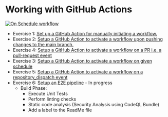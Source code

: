 # Working with GitHub Actions

[![On Schedule workflow](https://github.com/SoftwareTestingTrends/github-actions-practice/actions/workflows/on-schedule.yml/badge.svg)](https://github.com/SoftwareTestingTrends/github-actions-practice/actions/workflows/on-schedule.yml)

* Exercise 1: [Set up a GitHub Action for manually initiating a workflow.](practice-exercise-1.md)
* Exercise 2: [Setup a GitHub Action to activate a workflow upon pushing changes to the main branch.](practice-exercise-2.md)
* Exercise 4: [Setup a GitHub Action to activate a workflow on a PR i.e. a pull-request event](practice-exercise-3.md)
* Exercise 3: [Setup a GitHub Action to activate a workflow on given schedule](practice-exercise-4.md)
* Exercise 5: [Setup a GitHub Action to activate a workflow on a repository_dispatch event](practice-exercise-5.md)
* Exercise 6: [Setup an E2E pipeline]()  - In progress
  - Build Phase:
    - Execute Unit Tests
    - Perform linting checks
    - Static code analysis (Security Analysis using CodeQL Bundle)
    - Add a label to the ReadMe file
    






